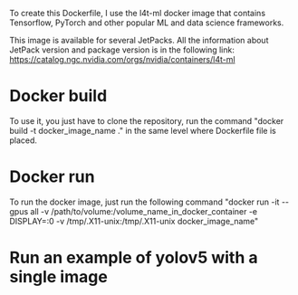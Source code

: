 To create this Dockerfile, I use the l4t-ml docker image that contains Tensorflow, PyTorch and other popular ML and data science frameworks.

This image is available for several JetPacks. All the information about JetPack version and package version is in the following link: https://catalog.ngc.nvidia.com/orgs/nvidia/containers/l4t-ml

# Docker build
To use it, you just have to clone the repository, run the command "docker build -t docker_image_name ." in the same level where Dockerfile file is placed. 

# Docker run
To run the docker image, just run the following command "docker run -it --gpus all -v /path/to/volume:/volume_name_in_docker_container -e DISPLAY=:0 -v /tmp/.X11-unix:/tmp/.X11-unix docker_image_name"

# Run an example of yolov5 with a single image
